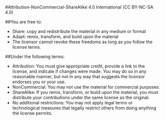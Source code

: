 #Attribution-NonCommercial-ShareAlike 4.0 International (CC BY-NC-SA 4.0)

##You are free to:
- Share: copy and redistribute the material in any medium or format
- Adapt: remix, transform, and build upon the material
- The licensor cannot revoke these freedoms as long as you follow the license terms.

##Under the following terms:
- Attribution: You must give appropriate credit, provide a link to the license, and indicate if changes were made. You may do so in any reasonable manner, but not in any way that suggests the licensor endorses you or your use.
- NonCommercial: You may not use the material for commercial purposes.
- ShareAlike: If you remix, transform, or build upon the material, you must distribute your contributions under the same license as the original.
- No additional restrictions: You may not apply legal terms or technological measures that legally restrict others from doing anything the license permits.
